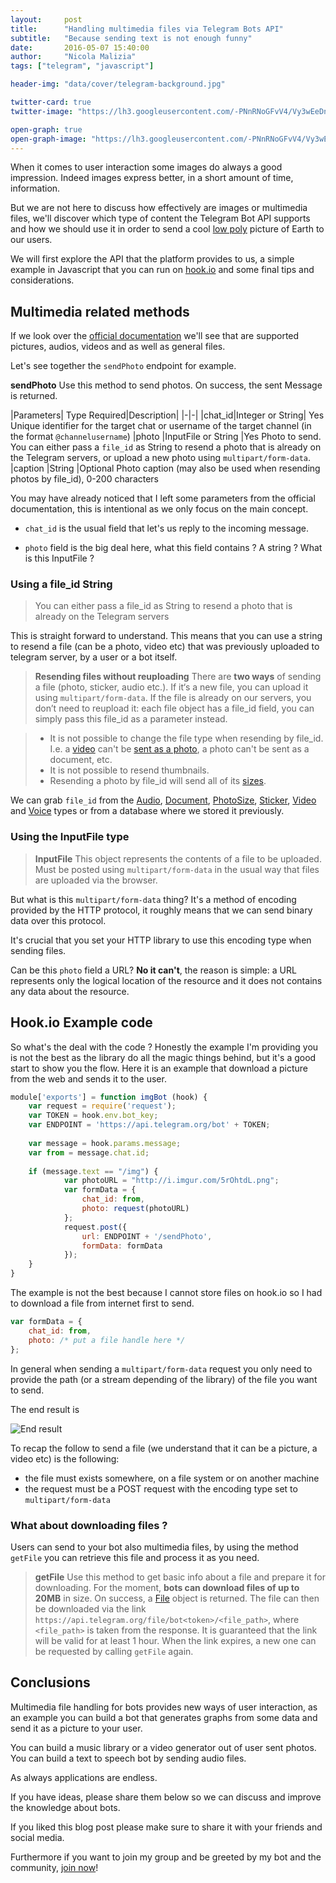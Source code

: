 ```yaml
---
layout:     post
title:      "Handling multimedia files via Telegram Bots API"
subtitle:   "Because sending text is not enough funny"
date:       2016-05-07 15:40:00
author:     "Nicola Malizia"
tags: ["telegram", "javascript"]

header-img: "data/cover/telegram-background.jpg"

twitter-card: true
twitter-image: "https://lh3.googleusercontent.com/-PNnRNoGFvV4/Vy3wEeDns0I/AAAAAAAAASM/-bJh5LZebn8aRAX9n_PemNZNbW8-dlu6gCLcB/s0/handling-multimedia-files-telegram-bot.jpg"

open-graph: true
open-graph-image: "https://lh3.googleusercontent.com/-PNnRNoGFvV4/Vy3wEeDns0I/AAAAAAAAASM/-bJh5LZebn8aRAX9n_PemNZNbW8-dlu6gCLcB/s0/handling-multimedia-files-telegram-bot.jpg"
---
```


When it comes to user interaction some images do always a good impression. Indeed images express better, in a short amount of time, information. 

But we are not here to discuss how effectively are images or multimedia files, we'll discover which type of content the Telegram Bot API supports and how we should use it in order to send a cool [low poly](https://reddit.com/r/low_poly) picture of Earth to our users. 

We will first explore the API that the platform provides to us, a simple example in Javascript that you can run on [hook.io](hook.io) and some final tips and considerations. 

## Multimedia related methods

If we look over the [official documentation](https://core.telegram.org/bots/api) we'll see that are supported pictures, audios, videos and as well as general files. 

Let's see together the `sendPhoto` endpoint for example. 

**sendPhoto**
Use this method to send photos. On success, the sent Message is returned.

|Parameters| Type Required|Description|
|-|-|
|chat_id|Integer or String|	Yes	Unique identifier for the target chat or username of the target channel (in the format `@channelusername`)
|photo	|InputFile or String	|Yes	Photo to send. You can either pass a `file_id` as String to resend a photo that is already on the Telegram servers, or upload a new photo using `multipart/form-data`.
|caption	|String	|Optional	Photo caption (may also be used when resending photos by file_id), 0-200 characters

You may have already noticed that I left some parameters from the official documentation, this is intentional as we only focus on the main concept.

- `chat_id` is the usual field that let's us reply to the incoming message. 

- `photo` field is the big deal here, what this field contains ? A string ? What is this InputFile ? 

### Using a file_id String
> You can either pass a file_id as String to resend a photo that is already on the Telegram servers

This is straight forward to understand. This means that you can use a string to resend a file (can be a photo, video etc) that was previously uploaded to telegram server, by a user or a bot itself. 

> **Resending files without reuploading**
> There are **two ways** of sending a file (photo, sticker, audio etc.). If it‘s a new file, you can upload it using `multipart/form-data`. If the file is already on our servers, you don’t need to reupload it: each file object has a file_id field, you can simply pass this file_id as a parameter instead.

> - It is not possible to change the file type when resending by file_id. I.e. a [video](https://core.telegram.org/bots/api#video) can't be [sent as a photo](https://core.telegram.org/bots/api#sendphoto), a photo can't be sent as a document, etc.
> - It is not possible to resend thumbnails.
>- Resending a photo by file_id will send all of its [sizes](https://core.telegram.org/bots/api#photosize).

We can grab `file_id` from the [Audio](https://core.telegram.org/bots/api#audio), [Document](https://core.telegram.org/bots/api#document), [PhotoSize](https://core.telegram.org/bots/api#photosize), [Sticker](https://core.telegram.org/bots/api#sticker), [Video](https://core.telegram.org/bots/api#video) and [Voice](https://core.telegram.org/bots/api#voice) types or from a database where we stored it previously.

### Using the InputFile type
> **InputFile**
> This object represents the contents of a file to be uploaded. Must be posted using `multipart/form-data` in the usual way that files are uploaded via the browser. 

But what is this `multipart/form-data` thing? It's a method of encoding provided by the HTTP protocol, it roughly means that we can send binary data over this protocol. 

It's crucial that you set your HTTP library to use this encoding type when sending files. 

Can be this `photo` field a URL? **No it can't**, the reason is simple: a URL represents only the logical location of the resource and it does not contains any data about the resource. 

## Hook.io Example code

So what's the deal with the code ? Honestly the example I'm providing you is not the best as the library do all the magic things behind, but it's a good start to show you the flow. Here it is an example that download a picture from the web and sends it to the user. 

```javascript
module['exports'] = function imgBot (hook) {
	var request = require('request');
  	var TOKEN = hook.env.bot_key;
  	var ENDPOINT = 'https://api.telegram.org/bot' + TOKEN;
  
  	var message = hook.params.message;
  	var from = message.chat.id;
  	
  	if (message.text == "/img") {
    		var photoURL = "http://i.imgur.com/5rOhtdL.png";
    		var formData = {
    			chat_id: from,
    			photo: request(photoURL)
    		};
    		request.post({
    			url: ENDPOINT + '/sendPhoto',
    			formData: formData
    		});
  	}
}
```

The example is not the best because I cannot store files on hook.io so I had to download a file from internet first to send. 

```javascript
var formData = {
	chat_id: from,
    photo: /* put a file handle here */
};
```

In general when sending a `multipart/form-data`  request you only need to provide the path (or a stream depending of the library) of the file you want to send. 

The end result is

![End result](https://lh3.googleusercontent.com/-uZ7tJ0NaaIA/Vy27HnD3QxI/AAAAAAAAAR4/5A2EGKWpY4sCQGd9jM89oqo9nQJwPDEHACLcB/s0/Schermata+del+2016-05-07+11%253A52%253A49.png "Schermata del 2016-05-07 11:52:49.png")

To recap the follow to send a file (we understand that it can be a picture, a video etc) is the following:

- the file must exists somewhere, on a file system or on another machine
- the request must be a POST request with the encoding type set to `multipart/form-data`

### What about downloading files ? 

Users can send to your bot also multimedia files, by using the method `getFile` you can retrieve this file and process it as you need. 

>**getFile**
>Use this method to get basic info about a file and prepare it for downloading. For the moment, **bots can download files of up to 20MB** in size. On success, a [File](https://core.telegram.org/bots/api#file) object is returned. The file can then be downloaded via the link `https://api.telegram.org/file/bot<token>/<file_path>`, where `<file_path>` is taken from the response. It is guaranteed that the link will be valid for at least 1 hour. When the link expires, a new one can be requested by calling `getFile` again.

## Conclusions

Multimedia file handling for bots provides new ways of user interaction, as an example you can build a bot that generates graphs from some data and send it as a picture to your user. 

You can build a music library or a video generator out of user sent photos. You can build a text to speech bot by sending audio files. 

As always applications are endless. 

If you have ideas, please share them below so we can discuss and improve the knowledge about bots.

If you liked this blog post please make sure to share it with your friends and social media.

Furthermore if you want to join my group and be greeted by my bot and the community, [join now](https://telegram.me/joinchat/AEis8D1UWPDa9sdeyzJQ6w)!

